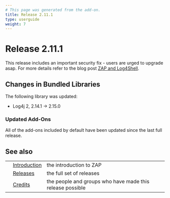 ```yaml
---
# This page was generated from the add-on.
title: Release 2.11.1
type: userguide
weight: 7
---
```


# Release 2.11.1


This release includes an important security fix - users are urged to upgrade asap.
For more details refer to the blog post [ZAP and Log4Shell](/blog/2021-12-10-zap-and-log4shell/).

## Changes in Bundled Libraries

The following library was updated:

* Log4j 2, 2.14.1 → 2.15.0

### Updated Add-Ons

All of the add-ons included by default have been updated since the last full release.

## See also

|   |                                     |                                                           |
|---|-------------------------------------|-----------------------------------------------------------|
|   | [Introduction](/docs/desktop/)      | the introduction to ZAP                                   |
|   | [Releases](/docs/desktop/releases/) | the full set of releases                                  |
|   | [Credits](/docs/desktop/credits/)   | the people and groups who have made this release possible |
